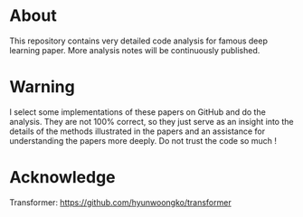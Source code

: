 <h1>About</h1>

This repository contains very detailed code analysis for famous deep learning paper. More analysis notes will be continuously published.

<h1>Warning</h1>

I select some implementations of these papers on GitHub and do the analysis. They are not 100% correct, so they just serve as an insight into the details of the methods illustrated in the papers and an assistance for understanding the papers more deeply. Do not trust the code so much !

<h1>Acknowledge</h1>

Transformer: https://github.com/hyunwoongko/transformer
